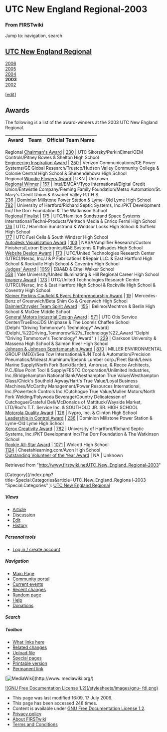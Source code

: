 # UTC New England Regional-2003

### From FIRSTwiki

Jump to: navigation, search

[UTC New England Regional](UTC_New_England_Regional "UTC New
England Regional" )  
---  
[2006](UTC_New_England_Regional-2006 "UTC New England
Regional-2006" )  
[2005](UTC_New_England_Regional-2005 "UTC New England
Regional-2005" )  
[2004](UTC_New_England_Regional-2004 "UTC New England
Regional-2004" )  
**2003**  
[2002](UTC_New_England_Regional-2002 "UTC New England
Regional-2002" )  
  
  

  

  

  

  

  

  

[[edit](/index.php?title=UTC_New_England_Regional-2003&action=edit&section=1
"Edit section: Awards" )]

## Awards

The following is a list of the award-winners at the 2003 UTC New England
Regional.

Award |  Team |  Official Team Name  
---|---|---  
Regional [Chairman's Award](Chairman%27s_Award "Chairman's Award" )
| [230](230 "230" ) |  UTC Sikorsky/PerkinElmer/OEM Controls/Pitney
Bowes &amp; Shelton High School  
[Engineering Inspiration Award](Engineering_Inspiration_Award
"Engineering Inspiration Award" ) | [250](250 "250" ) |  Verizon
Communications/GE Power Systems/GE Global Research/Trustco/Hudson Valley
Community College &amp; Colonie Central High School &amp; Shenendehowa High
School  
Regional [Woodie Flowers Award](Woodie_Flowers_Award "Woodie
Flowers Award" ) | UKN |  Unknown  
[Regional Winner](Regional_Winner "Regional Winner" ) |
[157](157 "157" ) |  Intel/EMCÂ²/Tyco International/Digital Credit
Union/Entwistle Company/Fleming Family Foundation/Metso Automation/St. Mary's
Credit Union &amp; Assabet Valley R.T.H.S.  
[236](236 "236" ) |  Dominion Millstone Power Station &amp; Lyme-
Old Lyme High School  
[782](782 "782" ) |  University of Hartford/Richard Septic Systems,
Inc./PKT Development Inc/The Dorr Foundation &amp; The Watkinson School  
[Regional Finalist](Regional_Finalist "Regional Finalist" ) |
[175](175 "175" ) |  UTC/Hamilton Sundstrand Space Systems
International/Techni-Products/Veritech Media &amp; Enrico Fermi High School  
[176](176 "176" ) |  UTC / Hamilton Sundstrand &amp; Windsor Locks
High School &amp; Suffield High School  
[177](177 "177" ) |  UTC Fuel Cells &amp; South Windsor High School  
[Autodesk Visualization Award](Autodesk_Visualization_Award
"Autodesk Visualization Award" ) | [103](103 "103" ) |
NASA/Amplifier Research/Custom Finishers/Lutron Electronics/BAE Systems &amp;
Palisades High School  
[Website Design Award](Website_Design_Award "Website Design Award"
) | [173](173 "173" ) |  UTC/United Technologies Research Center
(UTRC)/Nerac, Inc/J &amp; P Fabrications &amp;Repair LLC. &amp; East Hartford
High School &amp; Rockville High School &amp; Coventry High School  
[Judges' Award](Judges%27_Award "Judges' Award" ) |
[1059](1059 "1059" ) |  EBA&amp;D &amp; Ethel Walker School  
[558](558 "558" ) |  Yale University/United Illuminating &amp; Hill
Regional Career High School  
[Imagery Award](Imagery_Award "Imagery Award" ) |
[173](173 "173" ) |  UTC/United Technologies Research Center
(UTRC)/Nerac, Inc &amp; East Hartford High School &amp; Rockville High School
&amp; Coventry High School  
[Kleiner Perkins Caufield &amp; Byers Entrepreneurship
Award](Kleiner_Perkins_Caufield_%26_Byers_Entrepreneurship_Award
"Kleiner Perkins Caufield & Byers Entrepreneurship Award" ) |
[19](19 "19" ) |  Mercedes-Benz of Greenwich/Beta Shim Co &amp;
Greenwich High School  
[DaimlerChrysler Team Spirit
Award](DaimlerChrysler_Team_Spirit_Award "DaimlerChrysler Team
Spirit Award" ) | [155](155 "155" ) |  Belimo/Mechtron &amp; Berlin
High School &amp; McGee Middle School  
[General Motors Industrial Design
Award](General_Motors_Industrial_Design_Award "General Motors
Industrial Design Award" ) | [571](571 "571" ) |  UTC Otis Service
Center/TrueBro/JDS Uniphase &amp; The Loomis Chaffee School  
[Delphi "Driving Tommorow's Technology"
Award](Delphi_%22Driving_Tommorow%27s_Technology%22_Award "Delphi
"Driving Tommorow's Technology" Award" ) | [229](229 "229" ) |
Clarkson University &amp; Massena High School &amp; Salmon River High School  
[Johnson &amp; Johnson Sportsmanship
Award](Johnson_%26_Johnson_Sportsmanship_Award "Johnson & Johnson
Sportsmanship Award" ) | [870](870 "870" ) |  MILLER ENVIRONMENTAL
GROUP (MEG)/Sea Tow International/RJN Tool &amp; Automation/Precision
Pneumatics/Mideast Aluminum/Speonk Lumber corp./Fleet Bank/Lewis Marine
Supply/North Fork Bank/Bartlett, Amoruso, &amp; Recce Architects, P.C./Blue
Point Tool &amp; Supply/FESTO Corporation/Unlimited Industries,
Inc./Bridgehampton National Bank/Westhampton True Value/Westhampton
Glass/Chick's Southold Agway/Hart's True Value/Loyal Business
Machines/McCarthy Management/Power Resources International, Inc./Powertech
Controls Inc./Cutchogue True Value/Mullen Motors/North Fork Welding/Polywoda
Beverage/Country Delicatessen of Cutchogue/Grateful Deli/McDonalds of
Mattituck/Wayside Market, LTD/Rod's T.T. Service Inc. &amp; SOUTHOLD JR. SR.
HIGH SCHOOL  
[Motorola Quality Award](Motorola_Quality_Award "Motorola Quality
Award" ) | [126](126 "126" ) |  Nypro, Inc. &amp; Clinton High
School  
[Leadership in Control Award](Leadership_in_Control_Award
"Leadership in Control Award" ) | [236](236 "236" ) |  Dominion
Millstone Power Station &amp; Lyme-Old Lyme High School  
[Xerox Creativity Award](Xerox_Creativity_Award "Xerox Creativity
Award" ) | [782](782 "782" ) |  University of Hartford/Richard
Septic Systems, Inc./PKT Development Inc/The Dorr Foundation &amp; The
Watkinson School  
[Rookie All-Star Award](Rookie_All-Star_Award "Rookie All-Star
Award" ) | [1071](1071 "1071" ) |  Wolcott High School  
[1124](1124 "1124" ) |  Cheetahlearning.com/Avon High School  
[Outstanding Volunteer of the Year
Award](Outstanding_Volunteer_of_the_Year_Award "Outstanding
Volunteer of the Year Award" ) | NA |  Unknown  
  
Retrieved from
"<http://www.firstwiki.netUTC_New_England_Regional-2003>"

[Category](/index.php?title=Special:Categories&article=UTC_New_England_Regiona
l-2003 "Special:Categories" ): [UTC New England
Regional](Category:UTC_New_England_Regional "Category:UTC New
England Regional" )

##### Views

  * [Article](UTC_New_England_Regional-2003)
  * [Discussion](/index.php?title=Talk:UTC_New_England_Regional-2003&action=edit)
  * [Edit](/index.php?title=UTC_New_England_Regional-2003&action=edit)
  * [History](/index.php?title=UTC_New_England_Regional-2003&action=history)

##### Personal tools

  * [Log in / create account](/index.php?title=Special:Userlogin&returnto=UTC_New_England_Regional-2003)

[](Main_Page "Main Page" )

##### Navigation

  * [Main Page](Main_Page)
  * [Community portal](FIRSTwiki:Community_portal)
  * [Current events](Current_events)
  * [Recent changes](Special:Recentchanges)
  * [Random page](Special:Random)
  * [Help](Help:Contents)
  * [Donations](FIRSTwiki:Site_support)

##### Search



##### Toolbox

  * [What links here](Special:Whatlinkshere/UTC_New_England_Regional-2003)
  * [Related changes](Special:Recentchangeslinked/UTC_New_England_Regional-2003)
  * [Upload file](Special:Upload)
  * [Special pages](Special:Specialpages)
  * [Printable version](/index.php?title=UTC_New_England_Regional-2003&printable=yes)
  * [Permanent link](/index.php?title=UTC_New_England_Regional-2003&oldid=48984)

[![MediaWiki](/skins/common/images/poweredby_mediawiki_88x31.png)](http://www.
mediawiki.org/)

[![GNU Free Documentation License 1.2](/stylesheets/images/gnu-
fdl.png)](http://www.gnu.org/copyleft/fdl.html)

  * This page was last modified 16:09, 17 July 2006.
  * This page has been accessed 248 times.
  * Content is available under [GNU Free Documentation License 1.2](http://www.gnu.org/copyleft/fdl.html "http://www.gnu.org/copyleft/fdl.html" ).
  * [Privacy policy](FIRSTwiki:Privacy_policy "FIRSTwiki:Privacy policy" )
  * [About FIRSTwiki](FIRSTwiki:About "FIRSTwiki:About" )
  * [Terms and Conditions](FIRSTwiki:Terms_and_conditions "FIRSTwiki:Terms and conditions" )

